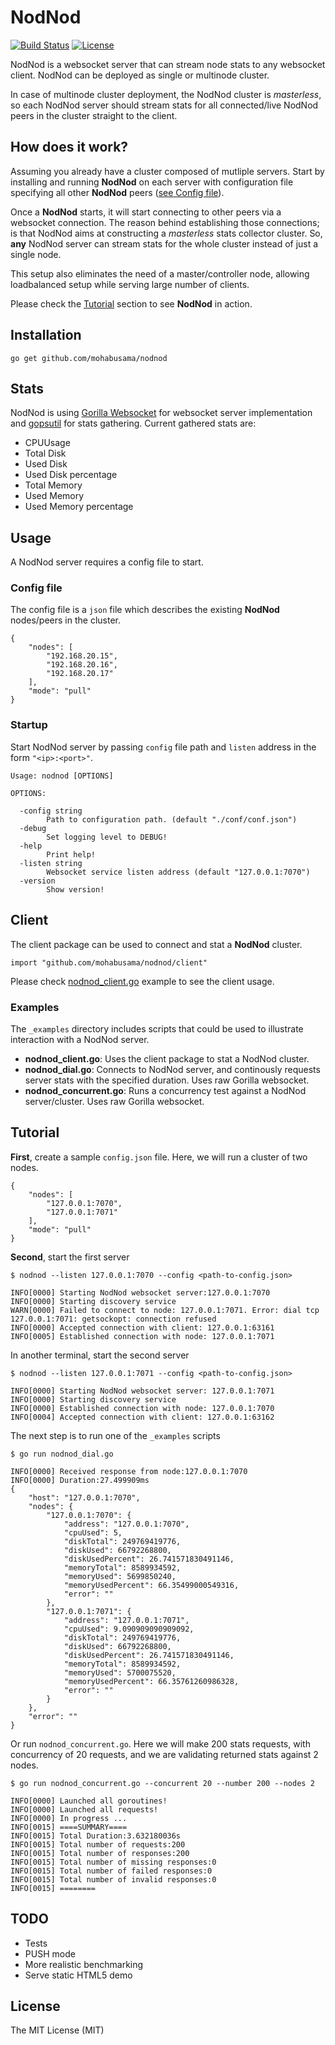 # NodNod

[![Build Status](https://travis-ci.org/mohabusama/nodnod.svg?branch=master)](https://travis-ci.org/mohabusama/nodnod)
[![License](https://img.shields.io/github/license/mohabusama/nodnod.svg)](https://github.com/mohabusama/nodnod/blob/master/LICENSE)

NodNod is a websocket server that can stream node stats to any websocket client. NodNod can be deployed as single or multinode cluster.

In case of multinode cluster deployment, the NodNod cluster is *masterless*, so each NodNod server should stream stats for all connected/live NodNod peers in the cluster straight to the client.

## How does it work?

Assuming you already have a cluster composed of mutliple servers. Start by installing and running **NodNod** on each server with configuration file specifying all other **NodNod** peers ([see Config file](#config-file)).

Once a **NodNod** starts, it will start connecting to other peers via a websocket connection. The reason behind establishing those connections; is that NodNod aims at constructing a *masterless* stats collector cluster. So, **any** NodNod server can stream stats for the whole cluster instead of just a single node. 

This setup also eliminates the need of a master/controller node, allowing loadbalanced setup while serving large number of clients.

Please check the [Tutorial](#tutorial) section to see **NodNod** in action.

## Installation

    go get github.com/mohabusama/nodnod

## Stats

NodNod is using [Gorilla Websocket](https://github.com/gorilla/websocket) for websocket server implementation and [gopsutil](https://github.com/shirou/gopsutil) for stats gathering. Current gathered stats are:

* CPUUsage
* Total Disk
* Used Disk
* Used Disk percentage
* Total Memory
* Used Memory
* Used Memory percentage

## Usage

A NodNod server requires a config file to start.

### Config file

The config file is a `json` file which describes the existing **NodNod** nodes/peers in the cluster.

    {
        "nodes": [
            "192.168.20.15",
            "192.168.20.16",
            "192.168.20.17"
        ],
        "mode": "pull"
    }

### Startup

Start NodNod server by passing `config` file path and `listen` address in the form `"<ip>:<port>"`.

    Usage: nodnod [OPTIONS]
    
    OPTIONS:
    
      -config string
            Path to configuration path. (default "./conf/conf.json")
      -debug
            Set logging level to DEBUG!
      -help
            Print help!
      -listen string
            Websocket service listen address (default "127.0.0.1:7070")
      -version
            Show version!

## Client

The client package can be used to connect and stat a **NodNod** cluster.

    import "github.com/mohabusama/nodnod/client"

Please check [nodnod_client.go](https://github.com/mohabusama/nodnod/blob/master/_examples/nodnod_client.go) example to see the client usage.

### Examples

The `_examples` directory includes scripts that could be used to illustrate interaction with a NodNod server.

- **nodnod_client.go**: Uses the client package to stat a NodNod cluster.
- **nodnod_dial.go**: Connects to NodNod server, and continously requests server stats with the specified duration. Uses raw Gorilla websocket.
- **nodnod_concurrent.go**: Runs a concurrency test against a NodNod server/cluster. Uses raw Gorilla websocket.

## Tutorial

**First**, create a sample `config.json` file. Here, we will run a cluster of two nodes.

    {
        "nodes": [
            "127.0.0.1:7070",
            "127.0.0.1:7071"
        ],
        "mode": "pull"
    }

**Second**, start the first server

    $ nodnod --listen 127.0.0.1:7070 --config <path-to-config.json>
    
    INFO[0000] Starting NodNod websocket server:127.0.0.1:7070 
    INFO[0000] Starting discovery service                   
    WARN[0000] Failed to connect to node: 127.0.0.1:7071. Error: dial tcp 127.0.0.1:7071: getsockopt: connection refused 
    INFO[0000] Accepted connection with client: 127.0.0.1:63161 
    INFO[0005] Established connection with node: 127.0.0.1:7071 

In another terminal, start the second server

    $ nodnod --listen 127.0.0.1:7071 --config <path-to-config.json>
    
    INFO[0000] Starting NodNod websocket server: 127.0.0.1:7071 
    INFO[0000] Starting discovery service
    INFO[0000] Established connection with node: 127.0.0.1:7070 
    INFO[0004] Accepted connection with client: 127.0.0.1:63162 

The next step is to run one of the `_examples` scripts

    $ go run nodnod_dial.go
    
    INFO[0000] Received response from node:127.0.0.1:7070   
    INFO[0000] Duration:27.499909ms                        
    {
        "host": "127.0.0.1:7070",
        "nodes": {
            "127.0.0.1:7070": {
                "address": "127.0.0.1:7070",
                "cpuUsed": 5,
                "diskTotal": 249769419776,
                "diskUsed": 66792268800,
                "diskUsedPercent": 26.741571830491146,
                "memoryTotal": 8589934592,
                "memoryUsed": 5699850240,
                "memoryUsedPercent": 66.35499000549316,
                "error": ""
            },
            "127.0.0.1:7071": {
                "address": "127.0.0.1:7071",
                "cpuUsed": 9.090909090909092,
                "diskTotal": 249769419776,
                "diskUsed": 66792268800,
                "diskUsedPercent": 26.741571830491146,
                "memoryTotal": 8589934592,
                "memoryUsed": 5700075520,
                "memoryUsedPercent": 66.35761260986328,
                "error": ""
            }
        },
        "error": ""
    }

Or run `nodnod_concurrent.go`. Here we will make 200 stats requests, with concurrency of 20 requests, and we are validating returned stats against 2 nodes. 

    $ go run nodnod_concurrent.go --concurrent 20 --number 200 --nodes 2

    INFO[0000] Launched all goroutines!                     
    INFO[0000] Launched all requests!                       
    INFO[0000] In progress ...                              
    INFO[0015] ====SUMMARY====                              
    INFO[0015] Total Duration:3.632180036s                 
    INFO[0015] Total number of requests:200                 
    INFO[0015] Total number of responses:200                
    INFO[0015] Total number of missing responses:0          
    INFO[0015] Total number of failed responses:0           
    INFO[0015] Total number of invalid responses:0           
    INFO[0015] ========                                     

## TODO

- Tests
- PUSH mode
- More realistic benchmarking
- Serve static HTML5 demo

## License

The MIT License (MIT)
